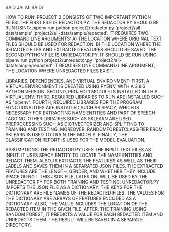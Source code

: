 SAID JALAL SAIDI

HOW TO RUN: PROJECT 2 CONSISTS OF TWO IMPORTANT PYTHON FILES: THE FIRST FILE IS REDACTOR.PY. THE REDACTOR.PY SHOULD BE RUN USING: 
pipenv run python project2/redactor.py 'project2/all-data/sample' 'project2/all-data/sample/redacted'. 
IT REQUIRES TWO COMMAND LINE ARGUMENTS: A) THE LOCATION WHERE ORIGINAL TEXT FILES SHOULD BE USED FOR REDACTION. B) THE LOCATION WHERE THE REDACTED FILES AND EXTRACTED FEATURES SHOULD BE SAVED.
THE SECOND PYTHON FILE IS UNREDACTOR.PY. IT SHOULD BE RUN USING:
pipenv run python project2/unredactor.py  'project2/all-data/sample/redacted'
IT REQUIRES ONE COMMAND LINE ARGUMENT, THE LOCATION WHERE UNREDACTED FILES EXIST. 



LIBRARIES, DEPENDENCIES, AND VIRTUAL ENVIRONMENT: FIRST, A VIRTUAL ENVIRONMENT IS CREATED USING PYENV, WITH A 3.8.6 PYTHON VERSION. SECOND, PROJECT1 MODULE IS INSTALLED IN THIS VIRTUAL ENV. THIRD, REQUIRED LIBRARIES TO RUN ARE INSTALLED SUCH AS "pipenv". FOURTH, REQUIRED LIBRARIES FOR THE PROGRAM FUNCTIONALITIES ARE INSTALLED SUCH AS SPACY, WHICH IS NECESSARY FOR EXTRACTING NAME ENTITIES AND PART OF SPEECH TAGGING. OTHER LIBRARIES SUCH AS SKLEARN ARE USED PREPROCESSING SUCH AS DICTVECTORIZER AND SPLITTING TO TRAINING AND TESTING. MOREOVER, RANDOMFORESTCLASSIFIER FROM SKLEARN IS USED TO TRAIN THE MODELS. FINALLY, THE CLASSIFICATION REPORT IS USED FOR THE MODEL EVALUATION.

ASSUMPTIONS: THE REDACTOR.PY USES THE INPUT TEXT FILES AS INPUT. IT USES SPACY ENTITY TO LOCATE THE NAME ENTITIES AND REDACT THEM. ALSO, IT EXTRACTS THE FEATURES AS WELL AS THEIR LABELS AND SAVES THEM IN A SEPARATED JSON FILES. THE EXTRACTED FEATURES ARE THE LENGTH, GENDER, AND WHETHER THEY INCLUDE SPACE OR NOT. THIS JSON FILE, LATER ON, WILL BE USED BY THE UNREDACTOR.PY FOR BOTH TRAINING AND TESTING. UNREDACTOR.PY IMPORTS THE JSON FILE AS A DICTIONARY. THE KEYS FOR THE DICTIONARY ARE FILE NAMES OF THE REDACTED FILES. THE VALUES FOR THE DICTIONARY ARE ARRAYS OF FEATURES ENCODED AS A DICTIONARY. ALSO, THE VALUE INCLUDES THE LOCATION OF THE REDACTED ITEM IN THE GIVEN FILE. AFTER, THE TRAINING USING RANDOM FOREST, IT PREDICTS A VALUE FOR EACH REDACTED ITEM AND UNREDACTS THEM. THE RESULT WILL BE SAVED IN A SEPARATE DIRECTORY.
